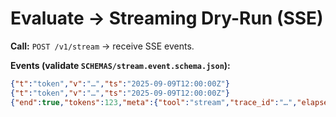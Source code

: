 # Evaluate → Streaming Dry-Run (SSE)

**Call:** `POST /v1/stream` → receive SSE events.

**Events (validate `SCHEMAS/stream.event.schema.json`):**

```json
{"t":"token","v":"…","ts":"2025-09-09T12:00:00Z"}
{"t":"token","v":"…","ts":"2025-09-09T12:00:00Z"}
{"end":true,"tokens":123,"meta":{"tool":"stream","trace_id":"…","elapsed_ms":1234}}
```
